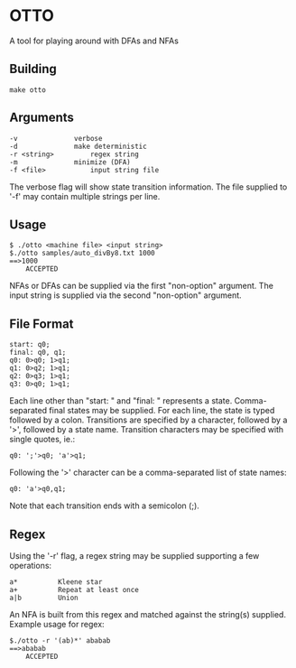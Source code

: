 # OTTO

A tool for playing around with DFAs and NFAs

## Building
```
make otto
```

## Arguments
```
-v				verbose
-d				make deterministic
-r <string>			regex string
-m				minimize (DFA)
-f <file>			input string file
```
The verbose flag will show state transition
information. The file supplied to '-f' may
contain multiple strings per line.

## Usage
```
$ ./otto <machine file> <input string>
$./otto samples/auto_divBy8.txt 1000
==>1000
	ACCEPTED
```
NFAs or DFAs can be supplied via the first
"non-option" argument. The input string is
supplied via the second "non-option" argument.

## File Format
```
start: q0;
final: q0, q1;
q0: 0>q0; 1>q1;
q1: 0>q2; 1>q1;
q2: 0>q3; 1>q1;
q3: 0>q0; 1>q1;
```
Each line other than "start: " and "final: "
represents a state. Comma-separated final states
may be supplied. For each line, the state is typed
followed by a colon. Transitions are specified
by a character, followed by a '>', followed by
a state name. Transition characters may be
specified with single quotes, ie.:

```
q0: ';'>q0; 'a'>q1;
```
Following the '>' character can be a comma-separated
list of state names:
```
q0: 'a'>q0,q1;
```
Note that each transition ends with a semicolon (;).


## Regex
Using the '-r' flag, a regex string may be supplied
supporting a few operations:
```
a*			Kleene star
a+			Repeat at least once
a|b			Union
```
An NFA is built from this regex and matched against
the string(s) supplied. Example usage for regex:
```
$./otto -r '(ab)*' ababab
==>ababab
	ACCEPTED
```
